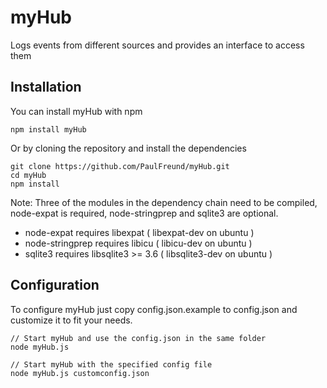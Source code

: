 # myHub #

Logs events from different sources and provides an interface to access them

## Installation ##

You can install myHub with npm

    npm install myHub

Or by cloning the repository and  install the dependencies

    git clone https://github.com/PaulFreund/myHub.git
    cd myHub
    npm install

Note: Three of the modules in the dependency chain need to be compiled, node-expat is required, node-stringprep and sqlite3 are optional. 
* node-expat requires libexpat ( libexpat-dev on ubuntu )
* node-stringprep requires libicu ( libicu-dev on ubuntu ) 
* sqlite3 requires libsqlite3 >= 3.6 ( libsqlite3-dev on ubuntu )

## Configuration ##

To configure myHub just copy config.json.example to config.json and customize it to fit your needs.

    // Start myHub and use the config.json in the same folder
    node myHub.js
    
    // Start myHub with the specified config file
    node myHub.js customconfig.json

